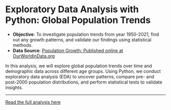 # Exploratory Data Analysis with Python: Global Population Trends

- **Objective**: To investigate population trends from year 1950-2021, find out any growth patterns, and validate our findings using statistical methods.
- **Data Source**: [Population Growth: Published online at OurWorldinData.org](https://ourworldindata.org/population-growth)


In this analysis, we will explore global population trends over time and demographic data across different age groups. Using Python, we conduct exploratory data analysis (EDA) to uncover patterns, compare pre- and post-2000 population distributions, and perform statistical tests to validate insights.  

---

[Read the full analysis here](./Python_Global_Population_Trends_Analysis.ipynb)